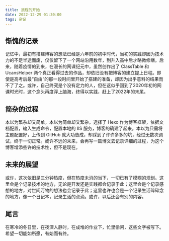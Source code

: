 ```yaml
---
title: 旅程的开始
date: 2022-12-29 01:30:00
tags: 杂记
---
```

## 惭愧的记录
记忆中，最初有搭建博客的想法已经是六年前的初中时代，当初的实践却因为技术力的不足半途而废，仅仅留下了一个网站沿用数年，到升入高中后才略微修缮。后来，随着疫情的到来，在漫长的网课纪元中，虽然创作出了 ClassTable 和 UcansHelper 两个真正看得过去的作品，却依旧没有把博客的建立提上日程。即使是高考后最“自由”的那一段时间里开始了搭建的准备，却因为出乎意料的结果而不了了之。或许，自己终究是个没有定力的人，但在这似乎回到了2020年初的网课时光时，这个念头再度浮上脑海，终得以实践，赶上了2022年的末尾。
## 简杂的过程
本以为繁杂却又简单，本以为简单却又繁杂。选择了 Hexo 作为博客框架，依据文档配置，输入生成命令，配置本地的 IIS 服务，博客的确建了起来。本以为只需将主题配置好，上传到 GitHub 就大功告成，却踩到了许许多多的坑，经过无数次调试，终于一切正常。或许不远的未来，会再写一篇博文去记录详细的过程，为这个博客增添些许的技术性，但不是现在。
## 未来的展望
或许，这次依旧是三分钟热度，但在热度未消的当下，一切已有了模糊的规划。这里会是个记录技术的地方，无论是开发还是实践都会记录于此；这里会是个记录感想的地方，对世间万物的想法也会记录于此；这里也许也会是一个记录生活碎碎念的地方，像一个日记本，记录生活的点滴。或许，以后还会有别的内容。
## 尾言
在寒冷的冬日里，在夜深人静时，在成堆的作业下，忙里偷闲，这些文字被写下。希望一切能如所愿，有始而有终。